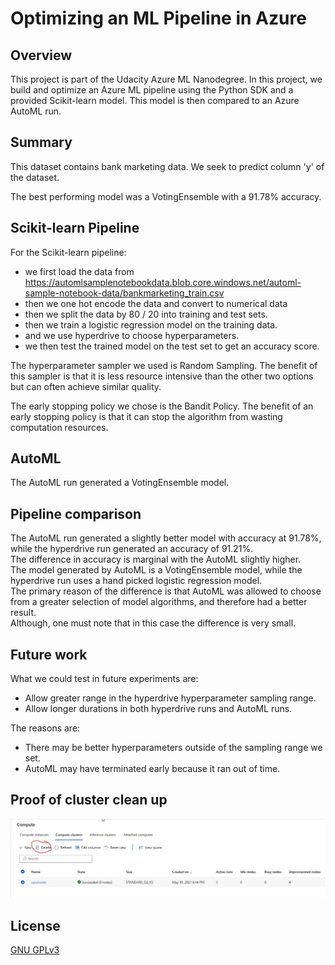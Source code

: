 # Optimizing an ML Pipeline in Azure

## Overview
This project is part of the Udacity Azure ML Nanodegree.
In this project, we build and optimize an Azure ML pipeline using the Python SDK and a provided Scikit-learn model.
This model is then compared to an Azure AutoML run.

## Summary
This dataset contains bank marketing data. We seek to predict column 'y' of the dataset.

The best performing model was a VotingEnsemble with a 91.78% accuracy.

## Scikit-learn Pipeline
For the Scikit-learn pipeline:
- we first load the data from https://automlsamplenotebookdata.blob.core.windows.net/automl-sample-notebook-data/bankmarketing_train.csv
- then we one hot encode the data and convert to numerical data
- then we split the data by 80 / 20 into training and test sets.
- then we train a logistic regression model on the training data.
- and we use hyperdrive to choose hyperparameters.
- we then test the trained model on the test set to get an accuracy score.

The hyperparameter sampler we used is Random Sampling. The benefit of this sampler is that it is less resource intensive than the other two options but can often achieve similar quality.

The early stopping policy we chose is the Bandit Policy. The benefit of an early stopping policy is that it can stop the algorithm from wasting computation resources.  

## AutoML
The AutoML run generated a VotingEnsemble model.

## Pipeline comparison
The AutoML run generated a slightly better model with accuracy at 91.78%, while the hyperdrive run generated an accuracy of 91.21%.  
The difference in accuracy is marginal with the AutoML slightly higher.  
The model generated by AutoML is a VotingEnsemble model, while the hyperdrive run uses a hand picked logistic regression model.  
The primary reason of the difference is that AutoML was allowed to choose from a greater selection of model algorithms, and therefore had a better result.  
Although, one must note that in this case the difference is very small.

## Future work
What we could test in future experiments are:
- Allow greater range in the hyperdrive hyperparameter sampling range.
- Allow longer durations in both hyperdrive runs and AutoML runs.

The reasons are:
- There may be better hyperparameters outside of the sampling range we set.
- AutoML may have terminated early because it ran out of time.

## Proof of cluster clean up
![Screenshot of compute cluster marked for deletion](sss/cc_del.JPG "Screenshot of compute cluster marked for deletion")

## License

[GNU GPLv3](https://choosealicense.com/licenses/gpl-3.0/)
